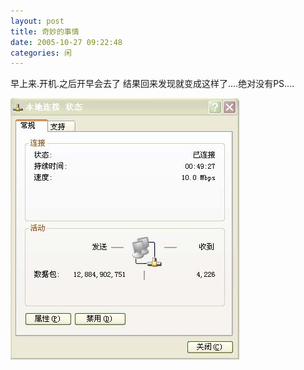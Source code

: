 ```yaml
---
layout: post
title: 奇妙的事情 
date: 2005-10-27 09:22:48
categories: 闲
---
```

早上来.开机.之后开早会去了
结果回来发现就变成这样了....绝对没有PS....

<img src="/uploads/2005-10-27-wonderful.jpg" />